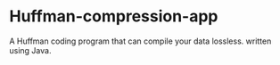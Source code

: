 # Huffman-compression-app
A Huffman coding program that can compile your data lossless. written using Java.
